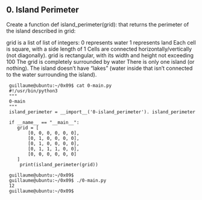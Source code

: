 ## 0. Island Perimeter

Create a function def island_perimeter(grid): that returns the perimeter of the island described in grid:

grid is a list of list of integers:
0 represents water
1 represents land
Each cell is square, with a side length of 1
Cells are connected horizontally/vertically (not diagonally).
grid is rectangular, with its width and height not exceeding 100
The grid is completely surrounded by water
There is only one island (or nothing).
The island doesn’t have “lakes” (water inside that isn’t connected to the water surrounding the island).

     guillaume@ubuntu:~/0x09$ cat 0-main.py
     #!/usr/bin/python3
     """
     0-main
     """
     island_perimeter = __import__('0-island_perimeter'). island_perimeter

     if __name__ == "__main__":
        grid = [
            [0, 0, 0, 0, 0, 0],
            [0, 1, 0, 0, 0, 0],
            [0, 1, 0, 0, 0, 0],
            [0, 1, 1, 1, 0, 0],
            [0, 0, 0, 0, 0, 0]
        ]
         print(island_perimeter(grid))

     guillaume@ubuntu:~/0x09$ 
     guillaume@ubuntu:~/0x09$ ./0-main.py
     12
     guillaume@ubuntu:~/0x09$ 
